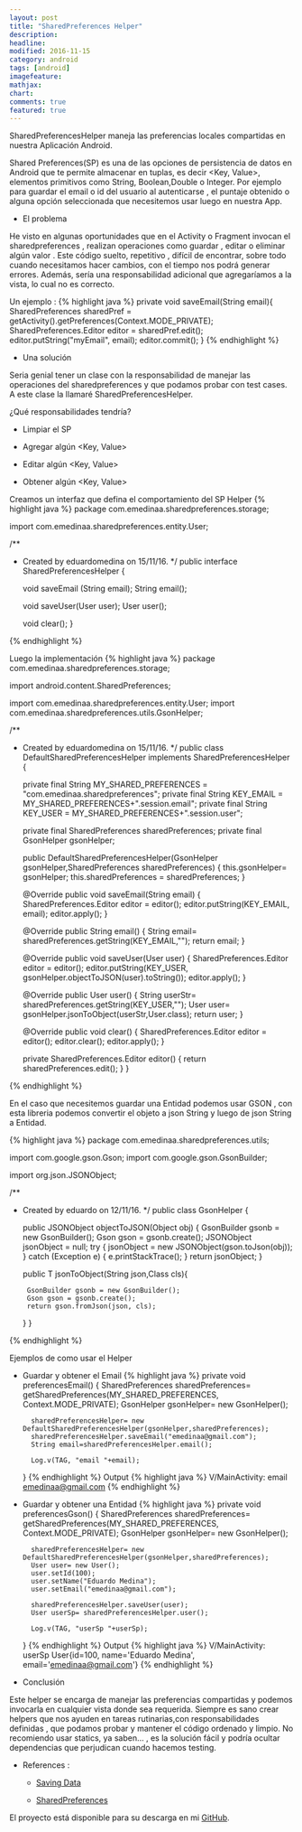 ```yaml
---
layout: post
title: "SharedPreferences Helper"
description: 
headline: 
modified: 2016-11-15
category: android
tags: [android]
imagefeature: 
mathjax: 
chart: 
comments: true
featured: true
---
```


SharedPreferencesHelper maneja las preferencias locales compartidas en nuestra Aplicación Android.

Shared Preferences(SP) es una de las opciones de persistencia de datos en Android que te permite almacenar  en tuplas, es decir <Key, Value>, elementos  primitivos como String, Boolean,Double o  Integer. Por ejemplo para guardar el email o id del usuario al autenticarse , el puntaje obtenido o alguna opción seleccionada que necesitemos usar luego en nuestra App.

* El problema

He visto en algunas oportunidades que en el Activity o Fragment invocan el sharedpreferences , realizan operaciones como guardar , editar o eliminar algún valor . Este  código suelto, repetitivo , difícil de encontrar,  sobre todo cuando necesitamos hacer cambios, con el tiempo nos podrá generar errores. Además, sería una responsabilidad adicional que agregaríamos a la vista, lo cual no es correcto.

Un ejemplo : 
{% highlight java %}
  private void saveEmail(String email){
    SharedPreferences sharedPref = getActivity().getPreferences(Context.MODE_PRIVATE);
    SharedPreferences.Editor editor = sharedPref.edit();
    editor.putString("myEmail", email);
    editor.commit();
  }
{% endhighlight %}

* Una solución

Seria genial tener un clase  con la responsabilidad de manejar las operaciones del sharedpreferences y que podamos probar con test cases. A este clase la llamaré SharedPreferencesHelper. 

¿Qué responsabilidades tendría?

  - Limpiar el SP
  
  - Agregar algún <Key, Value> 
  
  - Editar algún <Key, Value> 
  
  - Obtener algún <Key, Value> 

Creamos un interfaz que defina el comportamiento del SP Helper
{% highlight java %}
  package com.emedinaa.sharedpreferences.storage;

  import com.emedinaa.sharedpreferences.entity.User;

  /**
   * Created by eduardomedina on 15/11/16.
   */
  public interface SharedPreferencesHelper {

      void saveEmail (String email);
      String email();

      void saveUser(User user);
      User user();

      void clear();
  }

{% endhighlight %}

Luego la implementación
{% highlight java %}
  package com.emedinaa.sharedpreferences.storage;

  import android.content.SharedPreferences;

  import com.emedinaa.sharedpreferences.entity.User;
  import com.emedinaa.sharedpreferences.utils.GsonHelper;

  /**
   * Created by eduardomedina on 15/11/16.
   */
  public class DefaultSharedPreferencesHelper implements SharedPreferencesHelper {

      private  final String MY_SHARED_PREFERENCES = "com.emedinaa.sharedpreferences";
      private  final String KEY_EMAIL = MY_SHARED_PREFERENCES+".session.email";
      private  final String KEY_USER = MY_SHARED_PREFERENCES+".session.user";

      private final SharedPreferences sharedPreferences;
      private final GsonHelper gsonHelper;

      public DefaultSharedPreferencesHelper(GsonHelper gsonHelper,SharedPreferences sharedPreferences) {
          this.gsonHelper= gsonHelper;
          this.sharedPreferences = sharedPreferences;
      }

      @Override
      public void saveEmail(String email) {
          SharedPreferences.Editor editor = editor();
          editor.putString(KEY_EMAIL, email);
          editor.apply();
      }

      @Override
      public String email() {
          String  email= sharedPreferences.getString(KEY_EMAIL,"");
          return email;
      }

      @Override
      public void saveUser(User user) {
          SharedPreferences.Editor editor = editor();
          editor.putString(KEY_USER, gsonHelper.objectToJSON(user).toString());
          editor.apply();
      }

      @Override
      public User user() {
          String  userStr= sharedPreferences.getString(KEY_USER,"");
          User user= gsonHelper.jsonToObject(userStr,User.class);
          return user;
      }

      @Override
      public void clear() {
          SharedPreferences.Editor editor = editor();
          editor.clear();
          editor.apply();
      }

      private  SharedPreferences.Editor editor() {
          return sharedPreferences.edit();
      }
  }

{% endhighlight %}

En el caso que necesitemos guardar una Entidad podemos usar GSON , con esta libreria podemos convertir el objeto a json String y luego  de json String a Entidad.

{% highlight java %}
package com.emedinaa.sharedpreferences.utils;

import com.google.gson.Gson;
import com.google.gson.GsonBuilder;

import org.json.JSONObject;

/**
 * Created by eduardo on 12/11/16.
 */
public class GsonHelper {

    public  JSONObject objectToJSON(Object obj)
    {
        GsonBuilder gsonb = new GsonBuilder();
        Gson gson = gsonb.create();
        JSONObject jsonObject = null;
        try {
            jsonObject = new JSONObject(gson.toJson(obj));
        } catch (Exception e) {
            e.printStackTrace();
        }
        return jsonObject;
    }

    public <T>T jsonToObject(String json,Class<T> cls){

        GsonBuilder gsonb = new GsonBuilder();
        Gson gson = gsonb.create();
        return gson.fromJson(json, cls);
    }
}

{% endhighlight %}

Ejemplos de como usar el Helper

- Guardar y obtener el Email
{% highlight java %}
    private void preferencesEmail() {
        SharedPreferences sharedPreferences= getSharedPreferences(MY_SHARED_PREFERENCES, Context.MODE_PRIVATE);
        GsonHelper gsonHelper= new GsonHelper();

        sharedPreferencesHelper= new DefaultSharedPreferencesHelper(gsonHelper,sharedPreferences);
        sharedPreferencesHelper.saveEmail("emedinaa@gmail.com");
        String email=sharedPreferencesHelper.email();

        Log.v(TAG, "email "+email);
    }
{% endhighlight %}
Output 
{% highlight java %}
  V/MainActivity: email emedinaa@gmail.com
{% endhighlight %}


- Guardar y obtener una Entidad 
{% highlight java %}
    private void preferencesGson() {
        SharedPreferences sharedPreferences= getSharedPreferences(MY_SHARED_PREFERENCES, Context.MODE_PRIVATE);
        GsonHelper gsonHelper= new GsonHelper();

        sharedPreferencesHelper= new DefaultSharedPreferencesHelper(gsonHelper,sharedPreferences);
        User user= new User();
        user.setId(100);
        user.setName("Eduardo Medina");
        user.setEmail("emedinaa@gmail.com");

        sharedPreferencesHelper.saveUser(user);
        User userSp= sharedPreferencesHelper.user();

        Log.v(TAG, "userSp "+userSp);
    }
{% endhighlight %}
Output 
{% highlight java %}
  V/MainActivity: userSp User{id=100, name='Eduardo Medina', email='emedinaa@gmail.com'}
{% endhighlight %}

* Conclusión

Este helper se encarga de manejar las preferencias compartidas y podemos invocarla en cualquier vista donde sea requerida. 
Siempre es sano crear helpers que nos ayuden en tareas rutinarias,con responsabilidades definidas , que podamos probar y mantener el código ordenado y limpio. No recomiendo usar statics, ya saben… , es la solución fácil y podría ocultar dependencias que perjudican cuando hacemos testing.

* References :

    - [Saving Data][asp]
    
    - [SharedPreferences][asp1]



El proyecto está disponible para su descarga en mi [GitHub][repo].

[gb]:    https://github.com/emedinaa
[web]:   http://emedinaa.github.io/
[androiddevperu]: https://medium.com/@androiddevperu
[repo]: https://github.com/emedinaa/sharedpreferenceshelper
[asp]: https://developer.android.com/training/basics/data-storage/shared-preferences.
[asp1]: https://developer.android.com/reference/android/content/SharedPreferences.html
